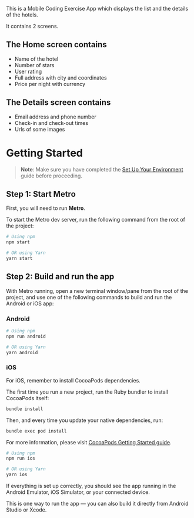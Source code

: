 This is a Mobile Coding Exercise App which displays the list and the details of the hotels.

It contains 2 screens.
## The Home screen contains
- Name of the hotel
- Number of stars
- User rating
- Full address with city and coordinates
- Price per night with currency

## The Details screen contains
- Email address and phone number
- Check-in and check-out times
- Urls of some images

# Getting Started


> **Note**: Make sure you have completed the [Set Up Your Environment](https://reactnative.dev/docs/set-up-your-environment) guide before proceeding.

## Step 1: Start Metro

First, you will need to run **Metro**.

To start the Metro dev server, run the following command from the root of the project:

```sh
# Using npm
npm start

# OR using Yarn
yarn start
```

## Step 2: Build and run the app

With Metro running, open a new terminal window/pane from the root of the project, and use one of the following commands to build and run the Android or iOS app:

### Android

```sh
# Using npm
npm run android

# OR using Yarn
yarn android
```

### iOS

For iOS, remember to install CocoaPods dependencies.

The first time you run a new project, run the Ruby bundler to install CocoaPods itself:

```sh
bundle install
```

Then, and every time you update your native dependencies, run:

```sh
bundle exec pod install
```

For more information, please visit [CocoaPods Getting Started guide](https://guides.cocoapods.org/using/getting-started.html).

```sh
# Using npm
npm run ios

# OR using Yarn
yarn ios
```

If everything is set up correctly, you should see the app running in the Android Emulator, iOS Simulator, or your connected device.

This is one way to run the app — you can also build it directly from Android Studio or Xcode.
